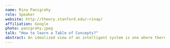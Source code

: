 ```yaml
---
name: Rina Panigrahy
role: Speaker
website: http://theory.stanford.edu/~rinap/
affiliation: Google
photo: panigrahy.jpeg
talk: "How to learn a Table of Concepts?"
abstract: An idealized view of an intelligent system is one where there is a table of concepts from simple to complex and on each raw input (image or text) is processed to identify the concepts present or triggered by that input. While today's ML systems may use a Mixture of Experts or Table of entities/mentions that are trying to map concepts to experts/entities/mention, there is hardly a clear picture of how concepts build upon each other automatically. In the domain of images, we can think of commonly occurring shapes, types of motions as concepts and ask how would a visual system create entries for different shape types in a table of concepts. How does one convert raw data into concepts given by something like their latent representation. A trivial transformation like random projection  doesn't work. But we will see how simple networks similar to ones used in practice can be viewed as "sketching operators" that can be used to create representations for images with simple shapes that are isomorphic to their polynomial representations. By putting such polynomial representations in a locality sensitive table, we obtain a dictionary of curves. And then by recursively applying another layer of the sketching operator on the curves one gets a dictionary of concepts such as shapes.
---
```

